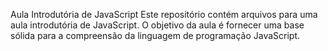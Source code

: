 Aula Introdutória de JavaScript
Este repositório contém arquivos para uma aula introdutória de JavaScript. O objetivo da aula é fornecer uma base sólida para a compreensão da linguagem de programação JavaScript.
